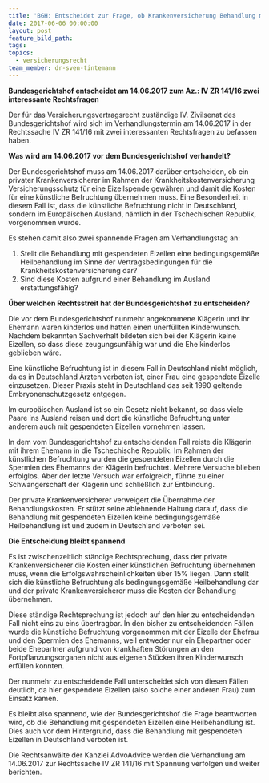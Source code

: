 ```yaml
---
title: 'BGH: Entscheidet zur Frage, ob Krankenversicherung Behandlung mit gespendeten Eizellen bezahlen muss'
date: 2017-06-06 00:00:00
layout: post
feature_bild_path:
tags:
topics:
  - versicherungsrecht
team_member: dr-sven-tintemann
---
```



**Bundesgerichtshof entscheidet am 14.06.2017 zum Az.: IV ZR 141/16 zwei interessante Rechtsfragen**

Der für das Versicherungsvertragsrecht zuständige IV. Zivilsenat des Bundesgerichtshof wird sich im Verhandlungstermin am 14.06.2017 in der Rechtssache IV ZR 141/16 mit zwei interessanten Rechtsfragen zu befassen haben.

**Was wird am 14.06.2017 vor dem Bundesgerichtshof verhandelt?**

Der Bundesgerichtshof muss am 14.06.2017 darüber entscheiden, ob ein privater Krankenversicherer im Rahmen der Krankheitskostenversicherung Versicherungsschutz für eine Eizellspende gewähren und damit die Kosten für eine künstliche Befruchtung übernehmen muss. Eine Besonderheit in diesem Fall ist, dass die künstliche Befruchtung nicht in Deutschland, sondern im Europäischen Ausland, nämlich in der Tschechischen Republik, vorgenommen wurde.

Es stehen damit also zwei spannende Fragen am Verhandlungstag an:

1. Stellt die Behandlung mit gespendeten Eizellen eine bedingungsgemäße Heilbehandlung im Sinne der Vertragsbedingungen für die Krankheitskostenversicherung dar?
2. Sind diese Kosten aufgrund einer Behandlung im Ausland erstattungsfähig?

**Über welchen Rechtsstreit hat der Bundesgerichtshof zu entscheiden?**

Die vor dem Bundesgerichtshof nunmehr angekommene Klägerin und ihr Ehemann waren kinderlos und hatten einen unerfüllten Kinderwunsch. Nachdem bekannten Sachverhalt bildeten sich bei der Klägerin keine Eizellen, so dass diese zeugungsunfähig war und die Ehe kinderlos geblieben wäre.

Eine künstliche Befruchtung ist in diesem Fall in Deutschland nicht möglich, da es in Deutschland Ärzten verboten ist, einer Frau eine gespendete Eizelle einzusetzen. Dieser Praxis steht in Deutschland das seit 1990 geltende Embryonenschutzgesetz entgegen.

Im europäischen Ausland ist so ein Gesetz nicht bekannt, so dass viele Paare ins Ausland reisen und dort die künstliche Befruchtung unter anderem auch mit gespendeten Eizellen vornehmen lassen.

In dem vom Bundesgerichtshof zu entscheidenden Fall reiste die Klägerin mit ihrem Ehemann in die Tschechische Republik. Im Rahmen der künstlichen Befruchtung wurden die gespendeten Eizellen durch die Spermien des Ehemanns der Klägerin befruchtet. Mehrere Versuche blieben erfolglos. Aber der letzte Versuch war erfolgreich, führte zu einer Schwangerschaft der Klägerin und schließlich zur Entbindung.

Der private Krankenversicherer verweigert die Übernahme der Behandlungskosten. Er stützt seine ablehnende Haltung darauf, dass die Behandlung mit gespendeten Eizellen keine bedingungsgemäße Heilbehandlung ist und zudem in Deutschland verboten sei.

**Die Entscheidung bleibt spannend**

Es ist zwischenzeitlich ständige Rechtsprechung, dass der private Krankenversicherer die Kosten einer künstlichen Befruchtung übernehmen muss, wenn die Erfolgswahrscheinlichkeiten über 15% liegen. Dann stellt sich die künstliche Befruchtung als bedingungsgemäße Heilbehandlung dar und der private Krankenversicherer muss die Kosten der Behandlung übernehmen.

Diese ständige Rechtsprechung ist jedoch auf den hier zu entscheidenden Fall nicht eins zu eins übertragbar. In den bisher zu entscheidenden Fällen wurde die künstliche Befruchtung vorgenommen mit der Eizelle der Ehefrau und den Spermien des Ehemanns, weil entweder nur ein Ehepartner oder beide Ehepartner aufgrund von krankhaften Störungen an den Fortpflanzungsorganen nicht aus eigenen Stücken ihren Kinderwunsch erfüllen konnten.

Der nunmehr zu entscheidende Fall unterscheidet sich von diesen Fällen deutlich, da hier gespendete Eizellen (also solche einer anderen Frau) zum Einsatz kamen.

Es bleibt also spannend, wie der Bundesgerichtshof die Frage beantworten wird, ob die Behandlung mit gespendeten Eizellen eine Heilbehandlung ist. Dies auch vor dem Hintergrund, dass die Behandlung mit gespendeten Eizellen in Deutschland verboten ist.

Die Rechtsanwälte der Kanzlei AdvoAdvice werden die Verhandlung am 14.06.2017 zur Rechtssache IV ZR 141/16 mit Spannung verfolgen und weiter berichten.